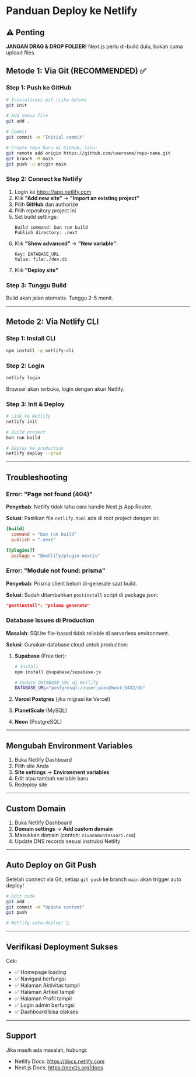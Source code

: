 # Panduan Deploy ke Netlify

## ⚠️ Penting

**JANGAN DRAG & DROP FOLDER!** Next.js perlu di-build dulu, bukan cuma upload files.

## Metode 1: Via Git (RECOMMENDED) ✅

### Step 1: Push ke GitHub

```bash
# Inisialisasi git (jika belum)
git init

# Add semua file
git add .

# Commit
git commit -m "Initial commit"

# Create repo baru di GitHub, lalu:
git remote add origin https://github.com/username/repo-name.git
git branch -M main
git push -u origin main
```

### Step 2: Connect ke Netlify

1. Login ke https://app.netlify.com
2. Klik **"Add new site"** → **"Import an existing project"**
3. Pilih **GitHub** dan authorize
4. Pilih repository project ini
5. Set build settings:
   ```
   Build command: bun run build
   Publish directory: .next
   ```
6. Klik **"Show advanced"** → **"New variable"**:
   ```
   Key: DATABASE_URL
   Value: file:./dev.db
   ```
7. Klik **"Deploy site"**

### Step 3: Tunggu Build

Build akan jalan otomatis. Tunggu 2-5 menit.

---

## Metode 2: Via Netlify CLI

### Step 1: Install CLI

```bash
npm install -g netlify-cli
```

### Step 2: Login

```bash
netlify login
```

Browser akan terbuka, login dengan akun Netlify.

### Step 3: Init & Deploy

```bash
# Link ke Netlify
netlify init

# Build project
bun run build

# Deploy ke production
netlify deploy --prod
```

---

## Troubleshooting

### Error: "Page not found (404)"

**Penyebab**: Netlify tidak tahu cara handle Next.js App Router.

**Solusi**: Pastikan file `netlify.toml` ada di root project dengan isi:
```toml
[build]
  command = "bun run build"
  publish = ".next"

[[plugins]]
  package = "@netlify/plugin-nextjs"
```

### Error: "Module not found: prisma"

**Penyebab**: Prisma client belum di-generate saat build.

**Solusi**: Sudah ditambahkan `postinstall` script di package.json:
```json
"postinstall": "prisma generate"
```

### Database Issues di Production

**Masalah**: SQLite file-based tidak reliable di serverless environment.

**Solusi**: Gunakan database cloud untuk production:

1. **Supabase** (Free tier):
   ```bash
   # Install
   npm install @supabase/supabase-js
   
   # Update DATABASE_URL di Netlify
   DATABASE_URL="postgresql://user:pass@host:5432/db"
   ```

2. **Vercel Postgres** (jika migrasi ke Vercel)

3. **PlanetScale** (MySQL)

4. **Neon** (PostgreSQL)

---

## Mengubah Environment Variables

1. Buka Netlify Dashboard
2. Pilih site Anda
3. **Site settings** → **Environment variables**
4. Edit atau tambah variable baru
5. Redeploy site

---

## Custom Domain

1. Buka Netlify Dashboard
2. **Domain settings** → **Add custom domain**
3. Masukkan domain (contoh: `zivanamontessori.com`)
4. Update DNS records sesuai instruksi Netlify

---

## Auto Deploy on Git Push

Setelah connect via Git, setiap `git push` ke branch `main` akan trigger auto deploy!

```bash
# Edit code
git add .
git commit -m "Update content"
git push

# Netlify auto-deploy! 🚀
```

---

## Verifikasi Deployment Sukses

Cek:
- ✅ Homepage loading
- ✅ Navigasi berfungsi
- ✅ Halaman Aktivitas tampil
- ✅ Halaman Artikel tampil
- ✅ Halaman Profil tampil
- ✅ Login admin berfungsi
- ✅ Dashboard bisa diakses

---

## Support

Jika masih ada masalah, hubungi:
- Netlify Docs: https://docs.netlify.com
- Next.js Docs: https://nextjs.org/docs
